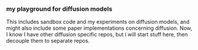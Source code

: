 ### my playground for diffusion models

This includes sandbox code and my experiments on diffusion models, and might also include some paper implementations concerning diffusion.
Now, I know I have other diffusion specific repos, but i will start stuff here, then decouple them to separate repos.